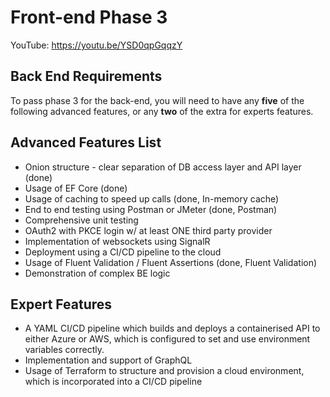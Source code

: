 # Front-end Phase 3
YouTube: https://youtu.be/YSD0qpGqqzY
## Back End Requirements

To pass phase 3 for the back-end, you will need to have any __five__ of the following advanced features, or any __two__ of the extra for experts features.

## Advanced Features List

* Onion structure - clear separation of DB access layer and API layer (done)
* Usage of EF Core (done)
* Usage of caching to speed up calls (done, In-memory cache)
* End to end testing using Postman or JMeter (done, Postman)
* Comprehensive unit testing
* OAuth2 with PKCE login w/ at least ONE third party provider
* Implementation of websockets using SignalR
* Deployment using a CI/CD pipeline to the cloud
* Usage of Fluent Validation / Fluent Assertions (done, Fluent Validation)
* Demonstration of complex BE logic

## Expert Features

* A YAML CI/CD pipeline which builds and deploys a containerised API to either Azure or AWS, which is configured to set and use environment variables correctly.
* Implementation and support of GraphQL
* Usage of Terraform to structure and provision a cloud environment, which is incorporated into a CI/CD pipeline
